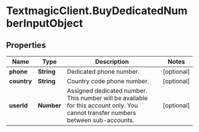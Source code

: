 # TextmagicClient.BuyDedicatedNumberInputObject

## Properties
Name | Type | Description | Notes
------------ | ------------- | ------------- | -------------
**phone** | **String** | Dedicated phone number. | [optional] 
**country** | **String** | Country code phone number. | [optional] 
**userId** | **Number** | Assigned dedicated number. This number will be available for this account only. You cannot transfer numbers between sub-accounts.  | [optional] 


